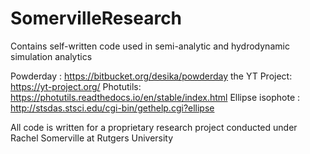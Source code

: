 # SomervilleResearch
Contains self-written code used in semi-analytic and hydrodynamic simulation analytics

Powderday : https://bitbucket.org/desika/powderday
the YT Project: https://yt-project.org/
Photutils: https://photutils.readthedocs.io/en/stable/index.html
Ellipse isophote : http://stsdas.stsci.edu/cgi-bin/gethelp.cgi?ellipse

All code is written for a proprietary research project conducted under Rachel Somerville at Rutgers University
